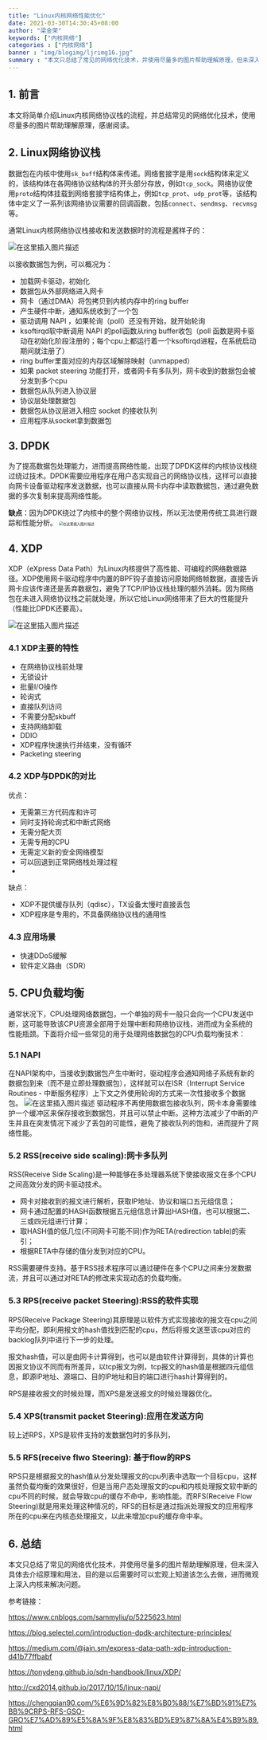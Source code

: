 ```yaml
---
title: "Linux内核网络性能优化"
date: 2021-03-30T14:30:45+08:00
author: "梁金荣"
keywords: ["内核网络"]
categories : ["内核网络"]
banner : "img/blogimg/ljrimg16.jpg"
summary : "本文只总结了常见的网络优化技术，并使用尽量多的图片帮助理解原理，但未深入具体去介绍原理和具体用法，目的是以后需要时可以宏观上知道该怎么去做，进而微观上深入内核来解决问题。"
---
```


## 1. 前言
本文将简单介绍Linux内核网络协议栈的流程，并总结常见的网络优化技术，使用尽量多的图片帮助理解原理，感谢阅读。
## 2. Linux网络协议栈
数据包在内核中使用`sk_buff`结构体来传递。网络套接字是用`sock`结构体来定义的，该结构体在各网络协议结构体的开头部分存放，例如`tcp_sock`。网络协议使用`proto`结构体挂载到网络套接字结构体上，例如`tcp_prot`、`udp_prot`等，该结构体中定义了一系列该网络协议需要的回调函数，包括`connect`、`sendmsg`、`recvmsg`等。

通常Linux内核网络协议栈接收和发送数据时的流程是酱样子的：

![在这里插入图片描述](https://img-blog.csdnimg.cn/20210326161338757.png)

以接收数据包为例，可以概况为：

- 加载网卡驱动，初始化
- 数据包从外部网络进入网卡
- 网卡（通过DMA）将包拷贝到内核内存中的ring buffer
- 产生硬件中断，通知系统收到了一个包
- 驱动调用 NAPI ，如果轮询（poll）还没有开始，就开始轮询
- ksoftirqd软中断调用 NAPI 的poll函数从ring buffer收包（poll 函数是网卡驱动在初始化阶段注册的；每个cpu上都运行着一个ksoftirqd进程，在系统启动期间就注册了）
- ring buffer里面对应的内存区域解除映射（unmapped）
- 如果 packet steering 功能打开，或者网卡有多队列，网卡收到的数据包会被分发到多个cpu
- 数据包从队列进入协议层
- 协议层处理数据包
- 数据包从协议层进入相应 socket 的接收队列
- 应用程序从socket拿到数据包

## 3. DPDK

为了提高数据包处理能力，进而提高网络性能，出现了DPDK这样的内核协议栈绕过绕过技术。DPDK需要应用程序在用户态实现自己的网络协议栈，这样可以直接向网卡设备驱动程序发送数据，也可以直接从网卡内存中读取数据包，通过避免数据的多次复制来提高网络性能。

**缺点**：因为DPDK绕过了内核中的整个网络协议栈，所以无法使用传统工具进行跟踪和性能分析。
<img src="https://img-blog.csdnimg.cn/20210326162331423.png" alt="在这里插入图片描述" style="zoom:50%;" />

## 4. XDP
XDP（eXpress Data Path）为Linux内核提供了高性能、可编程的网络数据路径。XDP使用网卡驱动程序中内置的BPF钩子直接访问原始网络帧数据，直接告诉网卡应该传递还是丢弃数据包，避免了TCP/IP协议栈处理的额外消耗。因为网络包在未进入网络协议栈之前就处理，所以它给Linux网络带来了巨大的性能提升（性能比DPDK还要高）。

![在这里插入图片描述](https://img-blog.csdnimg.cn/20210329103033114.png)

### 4.1 XDP主要的特性

- 在网络协议栈前处理
- 无锁设计
- 批量I/O操作
- 轮询式
- 直接队列访问
- 不需要分配skbuff
- 支持网络卸载
- DDIO
- XDP程序快速执行并结束，没有循环
- Packeting steering

### 4.2 XDP与DPDK的对比

优点：

- 无需第三方代码库和许可
- 同时支持轮询式和中断式网络
- 无需分配大页
- 无需专用的CPU
- 无需定义新的安全网络模型
- 可以回退到正常网络栈处理过程
- 
缺点：

- XDP不提供缓存队列（qdisc），TX设备太慢时直接丢包
- XDP程序是专用的，不具备网络协议栈的通用性

### 4.3 应用场景
- 快速DDoS缓解
- 软件定义路由（SDR）

## 5. CPU负载均衡
通常状况下，CPU处理网络数据包，一个单独的网卡一般只会向一个CPU发送中断，这可能导致该CPU资源全部用于处理中断和网络协议栈，进而成为全系统的性能瓶颈。下面将介绍一些常见的用于处理网络数据包的CPU负载均衡技术：
### 5.1 NAPI
在NAPI架构中，当接收到数据包产生中断时，驱动程序会通知网络子系统有新的数据包到来（而不是立即处理数据包），这样就可以在ISR（Interrupt Service Routines - 中断服务程序）上下文之外使用轮询的方式来一次性接收多个数据包。
![在这里插入图片描述](https://img-blog.csdnimg.cn/20210330171048898.png)
驱动程序不再使用数据包接收队列，网卡本身需要维护一个缓冲区来保存接收到数据包，并且可以禁止中断。这种方法减少了中断的产生并且在突发情况下减少了丢包的可能性，避免了接收队列的饱和，进而提升了网络性能。

### 5.2 RSS(receive side scaling):网卡多队列
RSS(Receive Side Scaling)是一种能够在多处理器系统下使接收报文在多个CPU之间高效分发的网卡驱动技术。

- 网卡对接收到的报文进行解析，获取IP地址、协议和端口五元组信息；
- 网卡通过配置的HASH函数根据五元组信息计算出HASH值，也可以根据二、三或四元组进行计算；
- 取HASH值的低几位(不同网卡可能不同)作为RETA(redirection table)的索引；
- 根据RETA中存储的值分发到对应的CPU。

RSS需要硬件支持。基于RSS技术程序可以通过硬件在多个CPU之间来分发数据流，并且可以通过对RETA的修改来实现动态的负载均衡。

### 5.3 RPS(receive packet Steering):RSS的软件实现
RPS(Receive Package Steering)其原理是以软件方式实现接收的报文在cpu之间平均分配，即利用报文的hash值找到匹配的cpu，然后将报文送至该cpu对应的backlog队列中进行下一步的处理。

报文hash值，可以是由网卡计算得到，也可以是由软件计算得到，具体的计算也因报文协议不同而有所差异，以tcp报文为例，tcp报文的hash值是根据四元组信息，即源IP地址、源端口、目的IP地址和目的端口进行hash计算得到的。

RPS是接收报文的时候处理，而XPS是发送报文的时候处理器优化。

### 5.4 XPS(transmit packet Steering):应用在发送方向
较上述RPS，XPS是软件支持的发数据包时的多队列，
### 5.5 RFS(receive flwo Steering): 基于flow的RPS
RPS只是根据报文的hash值从分发处理报文的cpu列表中选取一个目标cpu，这样虽然负载均衡的效果很好，但是当用户态处理报文的cpu和内核处理报文软中断的cpu不同的时候，就会导致cpu的缓存不命中，影响性能。而RFS(Receive Flow Steering)就是用来处理这种情况的，RFS的目标是通过指派处理报文的应用程序所在的cpu来在内核态处理报文，以此来增加cpu的缓存命中率。
## 6. 总结
本文只总结了常见的网络优化技术，并使用尽量多的图片帮助理解原理，但未深入具体去介绍原理和用法，目的是以后需要时可以宏观上知道该怎么去做，进而微观上深入内核来解决问题。

参考链接：

https://www.cnblogs.com/sammyliu/p/5225623.html

https://blog.selectel.com/introduction-dpdk-architecture-principles/

https://medium.com/@jain.sm/express-data-path-xdp-introduction-d41b77ffbabf

https://tonydeng.github.io/sdn-handbook/linux/XDP/

http://cxd2014.github.io/2017/10/15/linux-napi/

https://chengqian90.com/%E6%9D%82%E8%B0%88/%E7%BD%91%E7%BB%9CRPS-RFS-GSO-GRO%E7%AD%89%E5%8A%9F%E8%83%BD%E9%87%8A%E4%B9%89.html

